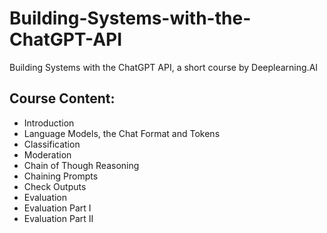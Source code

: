 # Building-Systems-with-the-ChatGPT-API
Building Systems with the ChatGPT API, a short course by Deeplearning.AI

## Course Content:

- Introduction
- Language Models, the Chat Format and Tokens
- Classification
- Moderation
- Chain of Though Reasoning
- Chaining Prompts
- Check Outputs
- Evaluation
- Evaluation Part I
- Evaluation Part II

